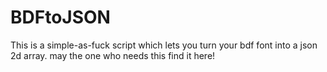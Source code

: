 # BDFtoJSON
This is a simple-as-fuck script which lets you turn your bdf font into a json 2d array. may the one who needs this find it here!
